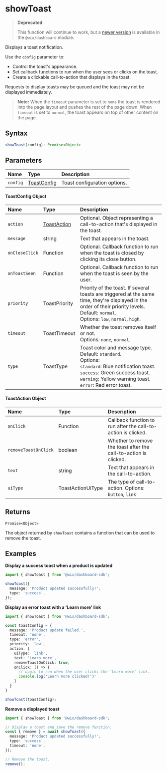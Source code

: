 # showToast

> **Deprecated**:
>
> This function will continue to work, but a [newer version](https://dev.wix.com/docs/sdk/api-reference/dashboard/showToast) is available in the `@wix/dashboard` module.

Displays a toast notification.

Use the `config` parameter to:

- Control the toast's appearance.
- Set callback functions to run when the user sees or clicks on the toast.
- Create a clickable call-to-action that displays in the toast.

Requests to display toasts may be queued and the toast may not be displayed immediately.

> **Note:** When the `timeout` parameter is set to `none` the toast is rendered into the page layout and pushes the rest of the page down. When `timeout` is set to `normal`, the toast appears on top of other content on the page.

## Syntax

```ts
showToast(config): Promise<Object>
```

## Parameters

| Name     | Type                               | Description                  |
| :------- | :--------------------------------- | :--------------------------- |
| `config` | [ToastConfig](#toastconfig-object) | Toast configuration options. |

#### ToastConfig Object

| Name           | Type                        | Description                                                                                                                                                                                                     |
| :------------- | :-------------------------- | :-------------------------------------------------------------------------------------------------------------------------------------------------------------------------------------------------------------- |
| `action`       | [ToastAction](#toastaction) | Optional. Object representing a call-to-action that's displayed in the toast.                                                                                                                                   |
| `message`      | string                      | Text that appears in the toast.                                                                                                                                                                                 |
| `onCloseClick` | Function                    | Optional. Callback function to run when the toast is closed by clicking its close button.                                                                                                                       |
| `onToastSeen`  | Function                    | Optional. Callback function to run when the toast is seen by the user.                                                                                                                                          |
| `priority`     | ToastPriority               | Priority of the toast. If several toasts are triggered at the same time, they're displayed in the order of their priority levels. Default: `normal`. <br>Options: `low`, `normal`, `high`.                      |
| `timeout`      | ToastTimeout                | Whether the toast removes itself or not. <br>Options: `none`, `normal`.                                                                                                                                         |
| `type`         | ToastType                   | Toast color and message type. Default: `standard`. <br>Options: <br>`standard`: Blue notification toast. <br>`success`: Green success toast. <br>`warning`: Yellow warning toast. <br>`error`: Red error toast. |

#### ToastAction Object

| Name                 | Type              | Description                                                      |
| :------------------- | :---------------- | :--------------------------------------------------------------- |
| `onClick`            | Function          | Callback function to run after the call-to-action is clicked.    |
| `removeToastOnClick` | boolean           | Whether to remove the toast after the call-to-action is clicked. |
| `text`               | string            | Text that appears in the call-to-action.                         |
| `uiType`             | ToastActionUiType | The type of call-to-action. Options: `button`, `link`            |

## Returns

```
Promise<Object>
```

The object returned by `showToast` contains a function that can be used to remove the toast.

## Examples

**Display a success toast when a product is updated**

```ts
import { showToast } from '@wix/dashboard-sdk';

showToast({
  message: 'Product updated successfully!',
  type: 'success',
});
```

**Display an error toast with a 'Learn more' link**

```ts
import { showToast } from '@wix/dashboard-sdk';

const toastConfig = {
  message: 'Product update failed.',
  timeout: 'none',
  type: 'error',
  priority: 'low',
  action: {
    uiType: 'link',
    text: 'Learn more',
    removeToastOnClick: true,
    onClick: () => {
      // Logic to run when the user clicks the 'Learn more' link.
      console.log('Learn more clicked!')'
    }
  }
}

showToast(toastConfig);
```

**Remove a displayed toast**

```ts
import { showToast } from '@wix/dashboard-sdk';

// Display a toast and save the remove function.
const { remove } = await showToast({
  message: 'Product updated successfully!',
  type: 'success',
  timeout: 'none',
});

// Remove the toast.
remove();
```
